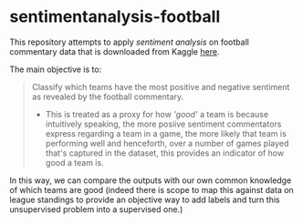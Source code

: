 # sentimentanalysis-football
This repository attempts to apply *sentiment analysis* on football commentary data that is downloaded from Kaggle [here](https://www.kaggle.com/secareanualin/football-events).

The main objective is to:

> Classify which teams have the most positive and negative sentiment as revealed by the football commentary.
> - This is treated as a proxy for how *'good'* a team is because intuitively speaking, the more posiive sentiment commentators express regarding a team in a game, the more likely that team is performing well and henceforth, over a number of games played that's captured in the dataset, this provides an indicator of how good a team is.
   
In this way, we can compare the outputs with our own common knowledge of which teams are good (indeed there is scope to map this against data on league standings to provide an objective way to add labels and turn this unsupervised problem into a supervised one.) 
